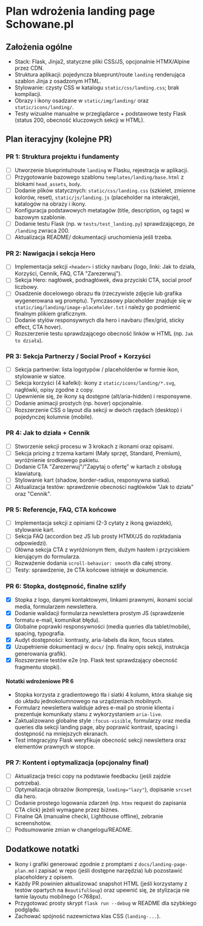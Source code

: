 # Plan wdrożenia landing page Schowane.pl

## Założenia ogólne
- Stack: Flask, Jinja2, statyczne pliki CSS/JS, opcjonalnie HTMX/Alpine przez CDN.
- Struktura aplikacji: pojedyncza blueprunt/route `landing` renderująca szablon Jinja z osadzonym HTML.
- Stylowanie: czysty CSS w katalogu `static/css/landing.css`; brak kompilacji.
- Obrazy i ikony osadzane w `static/img/landing/` oraz `static/icons/landing/`.
- Testy wizualne manualne w przeglądarce + podstawowe testy Flask (status 200, obecność kluczowych sekcji w HTML).

## Plan iteracyjny (kolejne PR)

### PR 1: Struktura projektu i fundamenty
- [ ] Utworzenie blueprintu/route `landing` w Flasku, rejestracja w aplikacji.
- [ ] Przygotowanie bazowego szablonu `templates/landing/base.html` z blokami `head_assets`, `body`.
- [ ] Dodanie plików statycznych: `static/css/landing.css` (szkielet, zmienne kolorów, reset), `static/js/landing.js` (placeholder na interakcje), katalogów na obrazy i ikony.
- [ ] Konfiguracja podstawowych metatagów (title, description, og tags) w bazowym szablonie.
- [ ] Dodanie testu Flask (np. w `tests/test_landing.py`) sprawdzającego, że `/landing` zwraca 200.
- [ ] Aktualizacja README/ dokumentacji uruchomienia jeśli trzeba.

### PR 2: Nawigacja i sekcja Hero
- [ ] Implementacja sekcji `<header>` i sticky navbaru (logo, linki: Jak to działa, Korzyści, Cennik, FAQ, CTA "Zarezerwuj").
- [ ] Sekcja Hero: nagłówek, podnagłówek, dwa przyciski CTA, social proof liczbowy.
- [ ] Osadzenie docelowego obrazu tła (rzeczywiste zdjęcie lub grafika wygenerowana wg promptu). Tymczasowy placeholder znajduje się w `static/img/landing/image-placeholder.txt` i należy go podmienić finalnym plikiem graficznym.
- [ ] Dodanie stylów responsywnych dla hero i navbaru (flex/grid, sticky effect, CTA hover).
- [ ] Rozszerzenie testu sprawdzającego obecność linków w HTML (np. `Jak to działa`).

### PR 3: Sekcja Partnerzy / Social Proof + Korzyści
- [ ] Sekcja partnerów: lista logotypów / placeholderów w formie ikon, stylowanie w siatce.
- [ ] Sekcja korzyści (4 kafelki): ikony z `static/icons/landing/*.svg`, nagłówki, opisy zgodne z copy.
- [ ] Upewnienie się, że ikony są dostępne (alt/aria-hidden) i responsywne.
- [ ] Dodanie animacji prostych (np. hover) opcjonalnie.
- [ ] Rozszerzenie CSS o layout dla sekcji w dwóch rzędach (desktop) i pojedynczej kolumnie (mobile).

### PR 4: Jak to działa + Cennik
- [ ] Stworzenie sekcji procesu w 3 krokach z ikonami oraz opisami.
- [ ] Sekcja pricing z trzema kartami (Mały sprzęt, Standard, Premium), wyróżnienie środkowego pakietu.
- [ ] Dodanie CTA "Zarezerwuj"/"Zapytaj o ofertę" w kartach z obsługą klawiaturą.
- [ ] Stylowanie kart (shadow, border-radius, responsywna siatka).
- [ ] Aktualizacja testów: sprawdzenie obecności nagłówków "Jak to działa" oraz "Cennik".

### PR 5: Referencje, FAQ, CTA końcowe
- [ ] Implementacja sekcji z opiniami (2-3 cytaty z ikoną gwiazdek), stylowanie kart.
- [ ] Sekcja FAQ (accordion bez JS lub prosty HTMX/JS do rozkładania odpowiedzi).
- [ ] Główna sekcja CTA z wyróżnionym tłem, dużym hasłem i przyciskiem kierującym do formularza.
- [ ] Rozważenie dodania `scroll-behavior: smooth` dla całej strony.
- [ ] Testy: sprawdzenie, że CTA końcowe istnieje w dokumencie.

### PR 6: Stopka, dostępność, finalne szlify
- [x] Stopka z logo, danymi kontaktowymi, linkami prawnymi, ikonami social media, formularzem newslettera.
- [x] Dodanie walidacji formularza newslettera prostym JS (sprawdzenie formatu e-mail, komunikat błędu).
- [x] Globalne poprawki responsywności (media queries dla tablet/mobile), spacing, typografia.
- [x] Audyt dostępności: kontrasty, aria-labels dla ikon, focus states.
- [x] Uzupełnienie dokumentacji w `docs/` (np. finalny opis sekcji, instrukcja generowania grafik).
- [x] Rozszerzenie testów e2e (np. Flask test sprawdzający obecność fragmentu stopki).

#### Notatki wdrożeniowe PR 6
- Stopka korzysta z gradientowego tła i siatki 4 kolumn, która skaluje się do układu jednokolumnowego na urządzeniach mobilnych.
- Formularz newslettera waliduje adres e-mail po stronie klienta i prezentuje komunikaty stanu z wykorzystaniem `aria-live`.
- Zaktualizowano globalne style `:focus-visible`, formularzy oraz media queries dla sekcji landing page, aby poprawić kontrast, spacing i dostępność na mniejszych ekranach.
- Test integracyjny Flask weryfikuje obecność sekcji newslettera oraz elementów prawnych w stopce.

### PR 7: Kontent i optymalizacja (opcjonalny finał)
- [ ] Aktualizacja treści copy na podstawie feedbacku (jeśli zajdzie potrzeba).
- [ ] Optymalizacja obrazów (kompresja, `loading="lazy"`), dopisanie `srcset` dla hero.
- [ ] Dodanie prostego logowania zdarzeń (np. `htmx` request do zapisania CTA click) jeżeli wymagane przez biznes.
- [ ] Finalne QA (manualne checki, Lighthouse offline), zebranie screenshotów.
- [ ] Podsumowanie zmian w changelogu/README.

## Dodatkowe notatki
- Ikony i grafiki generować zgodnie z promptami z `docs/landing-page-plan.md` i zapisać w repo (jeśli dostępne narzędzia) lub pozostawić placeholdery z opisem.
- Każdy PR powinien aktualizować snapshot HTML (jeśli korzystamy z testów opartych na `BeautifulSoup`) oraz upewnić się, że stylizacja nie łamie layoutu mobilnego (<768px).
- Przygotować prosty skrypt `flask run --debug` w README dla szybkiego podglądu.
- Zachować spójność nazewnictwa klas CSS (`landing-...`).

